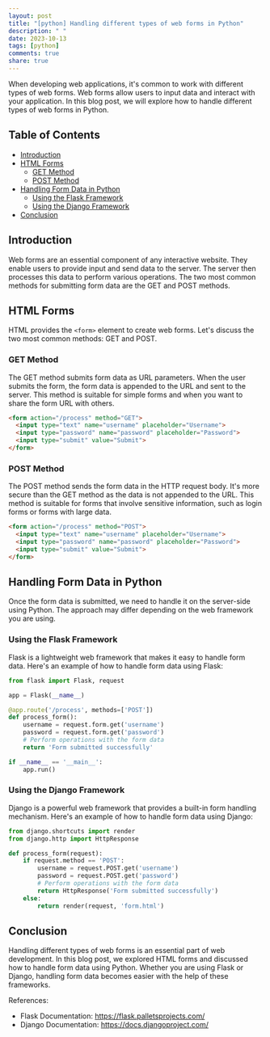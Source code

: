 ```yaml
---
layout: post
title: "[python] Handling different types of web forms in Python"
description: " "
date: 2023-10-13
tags: [python]
comments: true
share: true
---
```


When developing web applications, it's common to work with different types of web forms. Web forms allow users to input data and interact with your application. In this blog post, we will explore how to handle different types of web forms in Python.

## Table of Contents
- [Introduction](#introduction)
- [HTML Forms](#html-forms)
  - [GET Method](#get-method)
  - [POST Method](#post-method)
- [Handling Form Data in Python](#handling-form-data-in-python)
  - [Using the Flask Framework](#using-the-flask-framework)
  - [Using the Django Framework](#using-the-django-framework)
- [Conclusion](#conclusion)

## Introduction
Web forms are an essential component of any interactive website. They enable users to provide input and send data to the server. The server then processes this data to perform various operations. The two most common methods for submitting form data are the GET and POST methods.

## HTML Forms
HTML provides the `<form>` element to create web forms. Let's discuss the two most common methods: GET and POST.

### GET Method
The GET method submits form data as URL parameters. When the user submits the form, the form data is appended to the URL and sent to the server. This method is suitable for simple forms and when you want to share the form URL with others.

```html
<form action="/process" method="GET">
  <input type="text" name="username" placeholder="Username">
  <input type="password" name="password" placeholder="Password">
  <input type="submit" value="Submit">
</form>
```

### POST Method
The POST method sends the form data in the HTTP request body. It's more secure than the GET method as the data is not appended to the URL. This method is suitable for forms that involve sensitive information, such as login forms or forms with large data.

```html
<form action="/process" method="POST">
  <input type="text" name="username" placeholder="Username">
  <input type="password" name="password" placeholder="Password">
  <input type="submit" value="Submit">
</form>
```

## Handling Form Data in Python
Once the form data is submitted, we need to handle it on the server-side using Python. The approach may differ depending on the web framework you are using.

### Using the Flask Framework
Flask is a lightweight web framework that makes it easy to handle form data. Here's an example of how to handle form data using Flask:

```python
from flask import Flask, request

app = Flask(__name__)

@app.route('/process', methods=['POST'])
def process_form():
    username = request.form.get('username')
    password = request.form.get('password')
    # Perform operations with the form data
    return 'Form submitted successfully'

if __name__ == '__main__':
    app.run()
```

### Using the Django Framework
Django is a powerful web framework that provides a built-in form handling mechanism. Here's an example of how to handle form data using Django:

```python
from django.shortcuts import render
from django.http import HttpResponse

def process_form(request):
    if request.method == 'POST':
        username = request.POST.get('username')
        password = request.POST.get('password')
        # Perform operations with the form data
        return HttpResponse('Form submitted successfully')
    else:
        return render(request, 'form.html')
```

## Conclusion
Handling different types of web forms is an essential part of web development. In this blog post, we explored HTML forms and discussed how to handle form data using Python. Whether you are using Flask or Django, handling form data becomes easier with the help of these frameworks.

References:
- Flask Documentation: https://flask.palletsprojects.com/
- Django Documentation: https://docs.djangoproject.com/